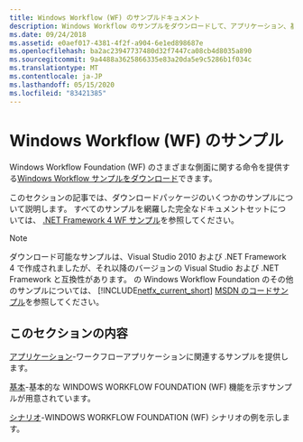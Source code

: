 ```yaml
---
title: Windows Workflow (WF) のサンプルドキュメント
description: Windows Workflow のサンプルをダウンロードして、アプリケーション、基本、シナリオのサンプルなど、Windows Workflow Foundation のさまざまな側面について知ることができます。
ms.date: 09/24/2018
ms.assetid: e0aef017-4381-4f2f-a904-6e1ed898687e
ms.openlocfilehash: ba2ac23947737480d32f7447ca08cb4d8035a890
ms.sourcegitcommit: 9a4488a3625866335e83a20da5e9c5286b1f034c
ms.translationtype: MT
ms.contentlocale: ja-JP
ms.lasthandoff: 05/15/2020
ms.locfileid: "83421385"
---
```

# <a name="windows-workflow-wf-samples"></a>Windows Workflow (WF) のサンプル

Windows Workflow Foundation (WF) のさまざまな側面に関する命令を提供する[Windows Workflow サンプルをダウンロード](https://www.microsoft.com/download/details.aspx?id=21459)できます。

このセクションの記事では、ダウンロードパッケージのいくつかのサンプルについて説明します。 すべてのサンプルを網羅した完全なドキュメントセットについては、 [.NET Framework 4 WF サンプル](https://docs.microsoft.com/previous-versions/dotnet/netframework-4.0/dd483375(v%3dvs.100))を参照してください。

> [!NOTE]
> ダウンロード可能なサンプルは、Visual Studio 2010 および .NET Framework 4 で作成されましたが、それ以降のバージョンの Visual Studio および .NET Framework と互換性があります。 の Windows Workflow Foundation のその他のサンプルについては、 [!INCLUDE[netfx_current_short](../../../../includes/netfx-current-short-md.md)] [MSDN のコードサンプル](https://aka.ms/WF45Samples)を参照してください。

## <a name="in-this-section"></a>このセクションの内容

[アプリケーション](application.md)-ワークフローアプリケーションに関連するサンプルを提供します。

[基本](basic.md)-基本的な WINDOWS WORKFLOW FOUNDATION (WF) 機能を示すサンプルが用意されています。

[シナリオ](scenario.md)-WINDOWS WORKFLOW FOUNDATION (WF) シナリオの例を示します。
